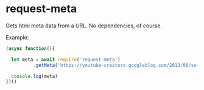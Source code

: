 # request-meta

Gets html meta data from a URL. No dependencies, of course.

Example:

```js
(async function(){

  let meta = await require('request-meta')
          .getMeta('https://youtube-creators.googleblog.com/2013/08/so-long-video-responsesnext-up-better.html')

  console.log(meta)
})()
```
